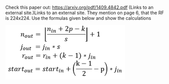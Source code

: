 Check this paper out: https://arxiv.org/pdf/1409.4842.pdf (Links to an external site.)Links to an external site. They mention on page 6, that the RF is 224x224. Use the formulas given below and show the calculations 

![alt+text](https://github.com/rinazbelhaj/EVA/blob/master/Images/Receptive%20Field%20Calculations.png?raw=true "Formula")


